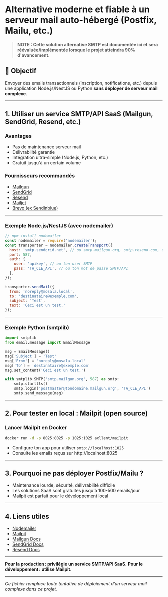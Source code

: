 # Alternative moderne et fiable à un serveur mail auto-hébergé (Postfix, Mailu, etc.)

> **NOTE : Cette solution alternative SMTP est documentée ici et sera réévaluée/implémentée lorsque le projet atteindra 90% d'avancement.**

## 🎯 Objectif
Envoyer des emails transactionnels (inscription, notifications, etc.) depuis une application Node.js/NestJS ou Python **sans déployer de serveur mail complexe**.

---

## 1. Utiliser un service SMTP/API SaaS (Mailgun, SendGrid, Resend, etc.)

### Avantages
- Pas de maintenance serveur mail
- Délivrabilité garantie
- Intégration ultra-simple (Node.js, Python, etc.)
- Gratuit jusqu'à un certain volume

### Fournisseurs recommandés
- [Mailgun](https://www.mailgun.com/)
- [SendGrid](https://sendgrid.com/)
- [Resend](https://resend.com/)
- [Mailjet](https://www.mailjet.com/)
- [Brevo (ex Sendinblue)](https://www.brevo.com/)

---

### Exemple Node.js/NestJS (avec nodemailer)

```js
// npm install nodemailer
const nodemailer = require('nodemailer');
const transporter = nodemailer.createTransport({
  host: 'smtp.sendgrid.net', // ou smtp.mailgun.org, smtp.resend.com, etc.
  port: 587,
  auth: {
    user: 'apikey', // ou ton user SMTP
    pass: 'TA_CLE_API', // ou ton mot de passe SMTP/API
  },
});

transporter.sendMail({
  from: 'noreply@mosala.local',
  to: 'destinataire@exemple.com',
  subject: 'Test',
  text: 'Ceci est un test.'
});
```

---

### Exemple Python (smtplib)

```python
import smtplib
from email.message import EmailMessage

msg = EmailMessage()
msg['Subject'] = 'Test'
msg['From'] = 'noreply@mosala.local'
msg['To'] = 'destinataire@exemple.com'
msg.set_content('Ceci est un test.')

with smtplib.SMTP('smtp.mailgun.org', 587) as smtp:
    smtp.starttls()
    smtp.login('postmaster@tondomaine.mailgun.org', 'TA_CLE_API')
    smtp.send_message(msg)
```

---

## 2. Pour tester en local : Mailpit (open source)

### Lancer Mailpit en Docker
```bash
docker run -d -p 8025:8025 -p 1025:1025 axllent/mailpit
```
- Configure ton app pour utiliser `smtp://localhost:1025`
- Consulte les emails reçus sur http://localhost:8025

---

## 3. Pourquoi ne pas déployer Postfix/Mailu ?
- Maintenance lourde, sécurité, délivrabilité difficile
- Les solutions SaaS sont gratuites jusqu'à 100-500 emails/jour
- Mailpit est parfait pour le développement local

---

## 4. Liens utiles
- [Nodemailer](https://nodemailer.com/about/)
- [Mailpit](https://github.com/axllent/mailpit)
- [Mailgun Docs](https://documentation.mailgun.com/en/latest/)
- [SendGrid Docs](https://docs.sendgrid.com/)
- [Resend Docs](https://resend.com/docs)

---

**Pour la production : privilégie un service SMTP/API SaaS.**
**Pour le développement : utilise Mailpit.**

---

*Ce fichier remplace toute tentative de déploiement d’un serveur mail complexe dans ce projet.* 